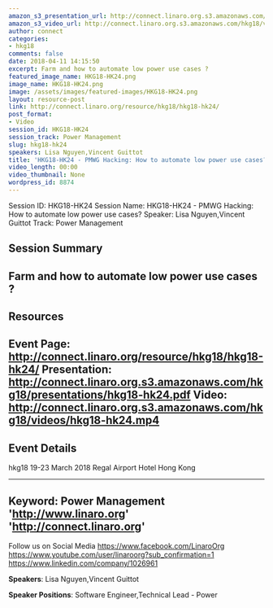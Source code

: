 ```yaml
---
amazon_s3_presentation_url: http://connect.linaro.org.s3.amazonaws.com/hkg18/presentations/hkg18-hk24.pdf
amazon_s3_video_url: http://connect.linaro.org.s3.amazonaws.com/hkg18/videos/hkg18-hk24.mp4
author: connect
categories:
- hkg18
comments: false
date: 2018-04-11 14:15:50
excerpt: Farm and how to automate low power use cases ?
featured_image_name: HKG18-HK24.png
image_name: HKG18-HK24.png
image: /assets/images/featured-images/HKG18-HK24.png
layout: resource-post
link: http://connect.linaro.org/resource/hkg18/hkg18-hk24/
post_format:
- Video
session_id: HKG18-HK24
session_track: Power Management
slug: hkg18-hk24
speakers: Lisa Nguyen,Vincent Guittot
title: 'HKG18-HK24 - PMWG Hacking: How to automate low power use cases?'
video_length: 00:00
video_thumbnail: None
wordpress_id: 8874
---
```


Session ID: HKG18-HK24
Session Name: HKG18-HK24 - PMWG Hacking: How to automate low power use cases?
Speaker: Lisa Nguyen,Vincent Guittot
Track: Power Management


## Session Summary
Farm and how to automate low power use cases ?
---------------------------------------------------
## Resources
Event Page: http://connect.linaro.org/resource/hkg18/hkg18-hk24/
Presentation: http://connect.linaro.org.s3.amazonaws.com/hkg18/presentations/hkg18-hk24.pdf
Video: http://connect.linaro.org.s3.amazonaws.com/hkg18/videos/hkg18-hk24.mp4
 ---------------------------------------------------
## Event Details
hkg18
19-23 March 2018
Regal Airport Hotel Hong Kong

---------------------------------------------------
Keyword: Power Management
'http://www.linaro.org'
'http://connect.linaro.org'
---------------------------------------------------
Follow us on Social Media
https://www.facebook.com/LinaroOrg
https://www.youtube.com/user/linaroorg?sub_confirmation=1
https://www.linkedin.com/company/1026961

**Speakers**: Lisa Nguyen,Vincent Guittot

**Speaker Positions**: Software Engineer,Technical Lead - Power

